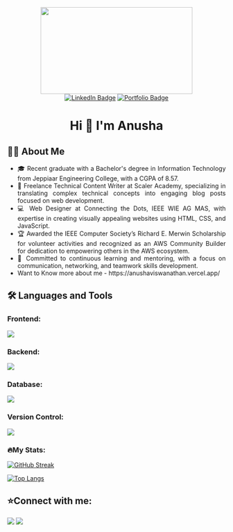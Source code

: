<div id="header" align="center">
  <img src="https://media.giphy.com/media/v1.Y2lkPTc5MGI3NjExamJldW5xZHZvc2E1bWk1OW5sbGxjaWlveWZkOXQxbmh2YnQ1Mmt2cyZlcD12MV9pbnRlcm5hbF9naWZfYnlfaWQmY3Q9Zw/L1R1tvI9svkIWwpVYr/giphy.gif" width="350" height=200"/>
</div>

<div id="badges" align="center">
  <a href="https://www.linkedin.com/in/anushaviswanathan/" target="_blank"><img src="https://img.shields.io/badge/LinkedIn-blue?style=for-the-badge&logo=linkedin&logoColor=white" alt="LinkedIn Badge"/></a> <a href="https://anushaviswanathan.vercel.app/" target="_blank"><img src="https://img.shields.io/badge/Portfolio-Gray?style=for-the-badge" alt="Portfolio Badge"/></a>
</div>

<div>
  <h1 align="center">Hi 👋 I'm Anusha</h1>
  
## **👩‍💻 About Me**
  
<ul align="justify">
  <li>🎓 Recent graduate with a Bachelor's degree in Information Technology from Jeppiaar Engineering College, with a CGPA of 8.57.</li>
  <li>💼 Freelance Technical Content Writer at Scaler Academy, specializing in translating complex technical concepts into engaging blog posts focused on web development.</li>
  <li>💻 Web Designer at Connecting the Dots, IEEE WIE AG MAS, with expertise in creating visually appealing websites using HTML, CSS, and JavaScript.</li>
  <li>🏆 Awarded the IEEE Computer Society’s Richard E. Merwin Scholarship for volunteer activities and recognized as an AWS Community Builder for dedication to empowering others in the AWS ecosystem.</li>
 <li>🌟 Committed to continuous learning and mentoring, with a focus on communication, networking, and teamwork skills development.</li>
<li>Want to Know more about me - https://anushaviswanathan.vercel.app/</li> 
</ul>

</div>

## :hammer_and_wrench: **Languages and Tools**

### **Frontend:**
<p>
<img src="https://skillicons.dev/icons?i=html,css,js,react" />
</p>

### **Backend:**
<p>
<img src="https://skillicons.dev/icons?i=nodejs,express" />
</p>

### **Database:**
<p>
<img src="https://skillicons.dev/icons?i=mongodb" />
</p>

### **Version Control:**
<p>
<img src="https://skillicons.dev/icons?i=git,github" />
</p>

### **:fire:My Stats:**
[![GitHub Streak](https://github-readme-streak-stats.herokuapp.com?user=AnushaV-2002&theme=dark)](https://git.io/streak-stats)

[![Top Langs](https://github-readme-stats.vercel.app/api/top-langs/?username=AnushaV-2002&layout=compact&theme=vision-friendly-dark)](https://github.com/anuraghazra/github-readme-stats)

## **:star:Connect with me:**
<p>
  <a href="https://www.linkedin.com/in/anushaviswanathan/"><img src="https://skillicons.dev/icons?i=linkedin" /></a> <a href="mailto:anushaviswanathan@outlook.com"><img src="https://skillicons.dev/icons?i=gmail" /></a>
</p>

<!---
AnushaV-2002/AnushaV-2002 is a ✨ special ✨ repository because its `README.md` (this file) appears on your GitHub profile.
You can click the Preview link to take a look at your changes.
--->
